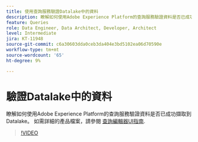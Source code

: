 ```yaml
---
title: 使用查詢服務驗證Datalake中的資料
description: 瞭解如何使用Adobe Experience Platform的查詢服務驗證資料是否已成功擷取到Datalake。
feature: Queries
role: Data Engineer, Data Architect, Developer, Architect
level: Intermediate
jira: KT-11948
source-git-commit: c6a30603dda0ceb3da404e3bd5102ea06d70590e
workflow-type: tm+mt
source-wordcount: '65'
ht-degree: 9%

---
```


# 驗證Datalake中的資料

瞭解如何使用Adobe Experience Platform的查詢服務驗證資料是否已成功擷取到Datalake。 如需詳細的產品檔案，請參閱 [查詢編輯器UI指南](https://experienceleague.adobe.com/docs/experience-platform/query/home.html?lang=zh-Hant).

>[!VIDEO](https://video.tv.adobe.com/v/3416130?learn=on)

